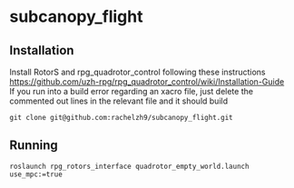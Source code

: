# subcanopy_flight

## Installation
Install RotorS and rpg_quadrotor_control following these instructions https://github.com/uzh-rpg/rpg_quadrotor_control/wiki/Installation-Guide <br />
If you run into a build error regarding an xacro file, just delete the commented out lines in the relevant file and it should build
```
git clone git@github.com:rachelzh9/subcanopy_flight.git
```

## Running
```
roslaunch rpg_rotors_interface quadrotor_empty_world.launch use_mpc:=true
```

